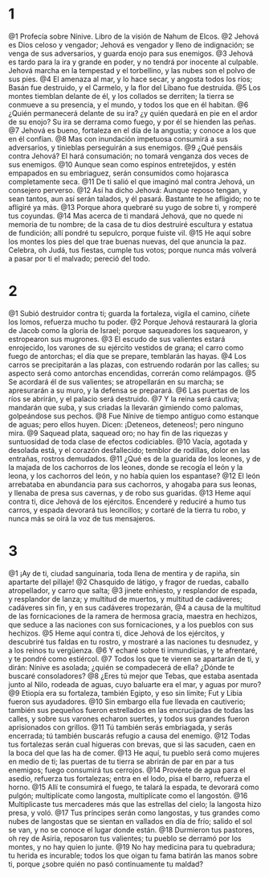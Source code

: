 # 1
@1 Profecía sobre Nínive. Libro de la visión de Nahum de Elcos.
@2 Jehová es Dios celoso y vengador; Jehová es vengador y lleno de indignación; se venga de sus adversarios, y guarda enojo para sus enemigos.
@3 Jehová es tardo para la ira y grande en poder, y no tendrá por inocente al culpable. Jehová marcha en la tempestad y el torbellino, y las nubes son el polvo de sus pies.
@4 El amenaza al mar, y lo hace secar, y angosta todos los ríos; Basán fue destruido, y el Carmelo, y la flor del Líbano fue destruida.
@5 Los montes tiemblan delante de él, y los collados se derriten; la tierra se conmueve a su presencia, y el mundo, y todos los que en él habitan.
@6 ¿Quién permanecerá delante de su ira? ¿y quién quedará en pie en el ardor de su enojo? Su ira se derrama como fuego, y por él se hienden las peñas.
@7 Jehová es bueno, fortaleza en el día de la angustia; y conoce a los que en él confían.
@8 Mas con inundación impetuosa consumirá a sus adversarios, y tinieblas perseguirán a sus enemigos.
@9 ¿Qué pensáis contra Jehová? El hará consumación; no tomará venganza dos veces de sus enemigos.
@10 Aunque sean como espinos entretejidos, y estén empapados en su embriaguez, serán consumidos como hojarasca completamente seca.
@11 De ti salió el que imaginó mal contra Jehová, un consejero perverso.
@12 Así ha dicho Jehová: Aunque reposo tengan, y sean tantos, aun así serán talados, y él pasará. Bastante te he afligido; no te afligiré ya más.
@13 Porque ahora quebraré su yugo de sobre ti, y romperé tus coyundas.
@14 Mas acerca de ti mandará Jehová, que no quede ni memoria de tu nombre; de la casa de tu dios destruiré escultura y estatua de fundición; allí pondré tu sepulcro, porque fuiste vil.
@15 He aquí sobre los montes los pies del que trae buenas nuevas, del que anuncia la paz. Celebra, oh Judá, tus fiestas, cumple tus votos; porque nunca más volverá a pasar por ti el malvado; pereció del todo.

# 2
@1 Subió destruidor contra ti; guarda la fortaleza, vigila el camino, cíñete los lomos, refuerza mucho tu poder.
@2 Porque Jehová restaurará la gloria de Jacob como la gloria de Israel; porque saqueadores los saquearon, y estropearon sus mugrones.
@3 El escudo de sus valientes estará enrojecido, los varones de su ejército vestidos de grana; el carro como fuego de antorchas; el día que se prepare, temblarán las hayas.
@4 Los carros se precipitarán a las plazas, con estruendo rodarán por las calles; su aspecto será como antorchas encendidas, correrán como relámpagos.
@5 Se acordará él de sus valientes; se atropellarán en su marcha; se apresurarán a su muro, y la defensa se preparará.
@6 Las puertas de los ríos se abrirán, y el palacio será destruido.
@7 Y la reina será cautiva; mandarán que suba, y sus criadas la llevarán gimiendo como palomas, golpeándose sus pechos.
@8 Fue Nínive de tiempo antiguo como estanque de aguas; pero ellos huyen. Dicen: ¡Deteneos, deteneos!; pero ninguno mira.
@9 Saquead plata, saquead oro; no hay fin de las riquezas y suntuosidad de toda clase de efectos codiciables.
@10 Vacía, agotada y desolada está, y el corazón desfallecido; temblor de rodillas, dolor en las entrañas, rostros demudados.
@11 ¿Qué es de la guarida de los leones, y de la majada de los cachorros de los leones, donde se recogía el león y la leona, y los cachorros del león, y no había quien los espantase?
@12 El león arrebataba en abundancia para sus cachorros, y ahogaba para sus leonas, y llenaba de presa sus cavernas, y de robo sus guaridas.
@13 Heme aquí contra ti, dice Jehová de los ejércitos. Encenderé y reduciré a humo tus carros, y espada devorará tus leoncillos; y cortaré de la tierra tu robo, y nunca más se oirá la voz de tus mensajeros.

# 3
@1 ¡Ay de ti, ciudad sanguinaria, toda llena de mentira y de rapiña, sin apartarte del pillaje!
@2 Chasquido de látigo, y fragor de ruedas, caballo atropellador, y carro que salta;
@3 jinete enhiesto, y resplandor de espada, y resplandor de lanza; y multitud de muertos, y multitud de cadáveres; cadáveres sin fin, y en sus cadáveres tropezarán,
@4 a causa de la multitud de las fornicaciones de la ramera de hermosa gracia, maestra en hechizos, que seduce a las naciones con sus fornicaciones, y a los pueblos con sus hechizos.
@5 Heme aquí contra ti, dice Jehová de los ejércitos, y descubriré tus faldas en tu rostro, y mostraré a las naciones tu desnudez, y a los reinos tu vergüenza.
@6 Y echaré sobre ti inmundicias, y te afrentaré, y te pondré como estiércol.
@7 Todos los que te vieren se apartarán de ti, y dirán: Nínive es asolada; ¿quién se compadecerá de ella? ¿Dónde te buscaré consoladores?
@8 ¿Eres tú mejor que Tebas, que estaba asentada junto al Nilo, rodeada de aguas, cuyo baluarte era el mar, y aguas por muro?
@9 Etiopía era su fortaleza, también Egipto, y eso sin límite; Fut y Libia fueron sus ayudadores.
@10 Sin embargo ella fue llevada en cautiverio; también sus pequeños fueron estrellados en las encrucijadas de todas las calles, y sobre sus varones echaron suertes, y todos sus grandes fueron aprisionados con grillos.
@11 Tú también serás embriagada, y serás encerrada; tú también buscarás refugio a causa del enemigo.
@12 Todas tus fortalezas serán cual higueras con brevas, que si las sacuden, caen en la boca del que las ha de comer.
@13 He aquí, tu pueblo será como mujeres en medio de ti; las puertas de tu tierra se abrirán de par en par a tus enemigos; fuego consumirá tus cerrojos.
@14 Provéete de agua para el asedio, refuerza tus fortalezas; entra en el lodo, pisa el barro, refuerza el horno.
@15 Allí te consumirá el fuego, te talará la espada, te devorará como pulgón; multiplícate como langosta, multiplícate como el langostón.
@16 Multiplicaste tus mercaderes más que las estrellas del cielo; la langosta hizo presa, y voló.
@17 Tus príncipes serán como langostas, y tus grandes como nubes de langostas que se sientan en vallados en día de frío; salido el sol se van, y no se conoce el lugar donde están.
@18 Durmieron tus pastores, oh rey de Asiria, reposaron tus valientes; tu pueblo se derramó por los montes, y no hay quien lo junte.
@19 No hay medicina para tu quebradura; tu herida es incurable; todos los que oigan tu fama batirán las manos sobre ti, porque ¿sobre quién no pasó continuamente tu maldad?